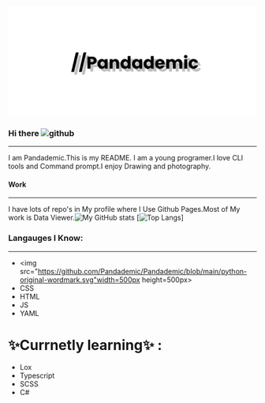 ![Banner](https://github.com/Pandademic/Pandademic/blob/main/banner.png)

### Hi there  ![github](https://img.shields.io/badge/GitHub-000000?style=for-the-badge&logo=GitHub&logoColor=white)
___
I am Pandademic.This is my README. I am a young programer.I love CLI tools and Command prompt.I enjoy Drawing and photography.


#### Work
_____
I have lots of  repo's in My profile where I Use Github Pages.Most of My work is Data Viewer.![My GitHub stats](https://github-readme-stats.vercel.app/api?username=Pandademic)
[![Top Langs](https://github-readme-stats.vercel.app/api/top-langs/?username=Pandademic)]



### Langauges I Know:
_____
- <img src="https://github.com/Pandademic/Pandademic/blob/main/python-original-wordmark.svg"width=500px height=500px></img>
- CSS
- HTML
- JS
- YAML
# ✨Currnetly learning✨ :
- Lox 
- Typescript
- SCSS
- C#
<!--
**Pandademic/Pandademic** is a ✨ _special_ ✨ repository because its `README.md` (this file) appears on your GitHub profile.

Here are some ideas to get you started:

- 🔭 I’m currently working on ...
- 🌱 I’m currently learning ...
- 👯 I’m looking to collaborate on ...
- 🤔 I’m looking for help with ...
- 💬 Ask me about ...
- 📫 How to reach me: ...
- 😄 Pronouns: ...
- ⚡ Fun fact: ...
-->
